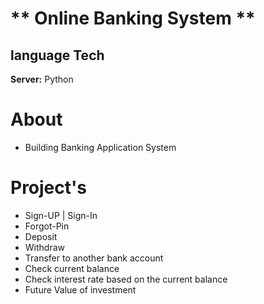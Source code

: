 # ** Online Banking System **

## language Tech

**Server:** Python

# About
- Building Banking Application System

# Project's 
- Sign-UP | Sign-In
- Forgot-Pin
- Deposit
- Withdraw
- Transfer to another bank account
- Check current balance
- Check interest rate based on the current balance
- Future Value of investment